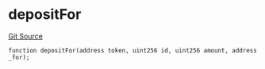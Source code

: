 # depositFor
[Git Source](https://github.com/zammdefi/zRouter/blob/69617a4a7c4ee7b21900c469f2a65ec825391317/src/zRouter.sol)


```solidity
function depositFor(address token, uint256 id, uint256 amount, address _for);
```

